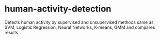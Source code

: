# human-activity-detection
Detects human activity by supervised and unsupervised methods same as SVM, Logistic Regression, Neural Networks, K-means, GMM and compares results
